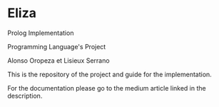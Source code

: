 # Eliza
Prolog Implementation


Programming Language's Project


Alonso Oropeza et Lisieux Serrano


This is the repository of the project and guide for the implementation.


For the documentation please go to the medium article linked in the description. 
